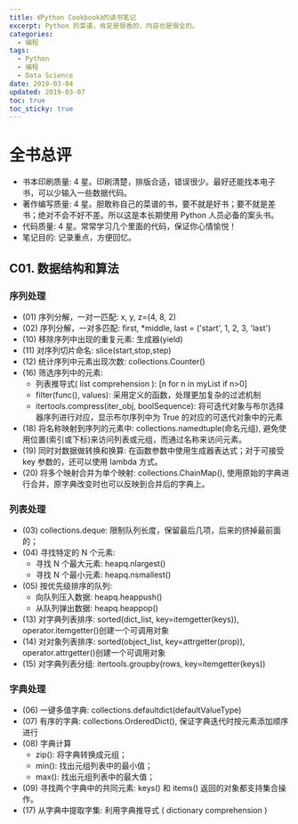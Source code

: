 ```yaml
---
title: 《Python Cookbook》的读书笔记
excerpt: Python 的菜谱，肯定是很香的，内容也是很全的。
categories:
  - 编程
tags:
  - Python
  - 编程
  - Data Science
date: 2019-03-04
updated: 2019-03-07
toc: true
toc_sticky: true
---
```


# 全书总评

- 书本印刷质量: 4 星。印刷清楚，排版合适，错误很少。最好还能找本电子书，可以少输入一些数据代码。
- 著作编写质量: 4 星。胆敢称自己的菜谱的书，要不就是好书；要不就是差书；绝对不会不好不差。所以这是本长期使用 Python 人员必备的案头书。
- 代码质量: 4 星。常常学习几个里面的代码，保证你心情愉悦！
- 笔记目的: 记录重点，方便回忆。

## C01. 数据结构和算法

### 序列处理

- (01) 序列分解，一对一匹配: x, y, z=(4, 8, 2)
- (02) 序列分解，一对多匹配: first, *middle, last = ('start', 1, 2, 3, 'last')
- (10) 移除序列中出现的重复元素: 生成器(yield)
- (11) 对序列切片命名: slice(start,stop,step)
- (12) 统计序列中元素出现次数: collections.Counter()
- (16) 筛选序列中的元素:
    - 列表推导式( list comprehension ): [n for n in myList if n>0]
    - filter(func(), values): 采用定义的函数，处理更加复杂的过滤机制
    - itertools.compress(iter_obj, boolSequence): 将可迭代对象与布尔选择器序列进行对应，显示布尔序列中为 True 的对应的可迭代对象中的元素
- (18) 将名称映射到序列的元素中: collections.namedtuple(命名元组), 避免使用位置(索引或下标)来访问列表或元组，而通过名称来访问元素。
- (19) 同时对数据做转换和换算: 在函数参数中使用生成器表达式；对于可接受 key 参数的，还可以使用 lambda 方式。
- (20) 将多个映射合并为单个映射: collections.ChainMap(), 使用原始的字典进行合并，原字典改变时也可以反映到合并后的字典上。

### 列表处理

- (03) collections.deque: 限制队列长度，保留最后几项，后来的挤掉最前面的；
- (04) 寻找特定的 N 个元素:
    - 寻找 N 个最大元素: heapq.nlargest()
    - 寻找 N 个最小元素: heapq.nsmallest()
- (05) 按优先级排序的队列:
    - 向队列压入数据: heapq.heappush()
    - 从队列弹出数据: heapq.heappop()
- (13) 对字典列表排序:  sorted(dict_list, key=itemgetter(keys)),  operator.itemgetter()创建一个可调用对象
- (14) 对对象列表排序:  sorted(object_list, key=attrgetter(prop)), operator.attrgetter()创建一个可调用对象
- (15) 对字典列表分组:  itertools.groupby(rows, key=itemgetter(keys))

### 字典处理

- (06) 一键多值字典: collections.defaultdict(defaultValueType)
- (07) 有序的字典: collections.OrderedDict(), 保证字典迭代时按元素添加顺序进行
- (08) 字典计算
    - zip(): 将字典转换成元组；
    - min(): 找出元组列表中的最小值；
    - max(): 找出元组列表中的最大值；
- (09) 寻找两个字典中的共同元素: keys() 和 items() 返回的对象都支持集合操作。
- (17) 从字典中提取字集: 利用字典推导式 ( dictionary comprehension )
